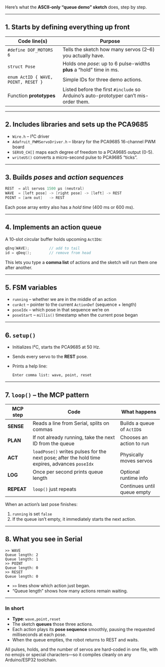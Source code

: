 Here’s what the **ASCII-only “queue demo” sketch** does, step by step.

---

## 1.  Starts by defining everything up front

| Code line(s)                        | Purpose                                                                               |
| ----------------------------------- | ------------------------------------------------------------------------------------- |
| `#define DOF_MOTORS 6`              | Tells the sketch how many servos (2–6) you actually have.                             |
| `struct Pose`                       | Holds one *pose*: up to 6 pulse-widths **plus** a “hold” time in ms.                  |
| `enum ActID { WAVE, POINT, RESET }` | Simple IDs for three demo actions.                                                    |
| Function **prototypes**             | Listed before the first `#include` so Arduino’s auto-prototyper can’t mis-order them. |

---

## 2.  Includes libraries and sets up the PCA9685

* `Wire.h` – I²C driver
* `Adafruit_PWMServoDriver.h` – library for the PCA9685 16-channel PWM board
* `SERVO_CH[]` maps each degree of freedom to a PCA9685 output (0-5).
* `writeUS()` converts a micro-second pulse to PCA9685 “ticks”.

---

## 3.  Builds *poses* and *action sequences*

```cpp
REST  = all servos 1500 µs (neutral)
WAVE  = [left pose] -> [right pose] -> [left] -> REST
POINT = [arm out]   -> REST
```

Each pose array entry also has a *hold time* (400 ms or 600 ms).

---

## 4.  Implements an **action queue**

A 10-slot circular buffer holds upcoming `ActID`s:

```cpp
qEnq(WAVE);         // add to tail
id = qDeq();        // remove from head
```

This lets you type a **comma list** of actions and the sketch will run them
one after another.

---

## 5.  FSM variables

* `running`  – whether we are in the middle of an action
* `curAct`   – pointer to the current `ActionDef` (sequence + length)
* `poseIdx`  – which pose in that sequence we’re on
* `poseStart` – `millis()` timestamp when the current pose began

---

## 6.  `setup()`

* Initializes I²C, starts the PCA9685 at 50 Hz.
* Sends every servo to the **REST** pose.
* Prints a help line:

  ```
  Enter comma list: wave, point, reset
  ```

---

## 7.  `loop()` – the MCP pattern

| MCP step   | Code                                                                                          | What happens                |
| ---------- | --------------------------------------------------------------------------------------------- | --------------------------- |
| **SENSE**  | Reads a line from Serial, splits on commas                                                    | Builds a queue of `ActID`s  |
| **PLAN**   | If not already running, take the next ID from the queue                                       | Chooses an action to run    |
| **ACT**    | `loadPose()` writes pulses for the next pose; after the hold time expires, advances `poseIdx` | Physically moves servos     |
| **LOG**    | Once per second prints queue length                                                           | Optional runtime info       |
| **REPEAT** | `loop()` just repeats                                                                         | Continues until queue empty |

When an action’s last pose finishes:

1. `running` is set `false`
2. If the queue isn’t empty, it immediately starts the next action.

---

## 8.  What you see in Serial

```
>> WAVE
Queue length: 2
Queue length: 1
>> POINT
Queue length: 0
>> RESET
Queue length: 0
```

* `>>` lines show which action just began.
* “Queue length” shows how many actions remain waiting.

---

### In short

* **Type**: `wave,point,reset`
* The sketch **queues** those three actions.
* Each action plays its **pose sequence** smoothly, pausing the requested
  milliseconds at each pose.
* When the queue empties, the robot returns to REST and waits.

All pulses, holds, and the number of servos are hard-coded in one file, with
no emojis or special characters—so it compiles cleanly on any Arduino/ESP32
toolchain.
